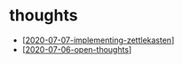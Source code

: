 # thoughts

- [[2020-07-07-implementing-zettlekasten]]
- [[2020-07-06-open-thoughts]]

[//begin]: # "Autogenerated link references for markdown compatibility"
[2020-07-07-implementing-zettlekasten]: 2020-07-07-implementing-zettlekasten "Tuesday, 7 July 2020   Implementing Zettlekasten"
[2020-07-06-open-thoughts]: 2020-07-06-open-thoughts "Monday, 6 July 2020   Open Thoughts"
[//end]: # "Autogenerated link references"